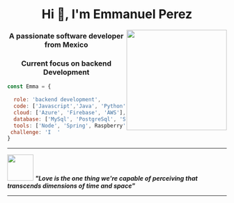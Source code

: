 <h1 align="center">Hi 👋, I'm Emmanuel Perez </h1>
<img align='right' src="https://i.giphy.com/media/v1.Y2lkPTc5MGI3NjExdXA1ejY4ODNoYm90c2Zwemx3OWh4MW12Nnpmc3Y2bDRkcGJtcXU0NCZlcD12MV9pbnRlcm5hbF9naWZfYnlfaWQmY3Q9Zw/xaO6TmgQmKEQ4516sE/giphy.gif" width="230">
<h3 align="center">A passionate software developer from Mexico</h3>
<h3 align="center">Current focus on backend Development</h3>




```javascript
const Emma = {
  
  role: 'backend development',
  code: ['Javascript','Java', 'Python'],
  cloud: ['Azure', 'Firebase', 'AWS'],
  database: ['MySql', 'PostgreSql', 'Sqlite', 'MongoDb', 'Redis', 'Firestore],
  tools: ['Node', 'Spring', Raspberry', 'Esp32', 'Mikrotik'],
 challenge: 'I  '
}
```

---

<img src="https://media.giphy.com/media/0sm28bFYsixfuwV70C/giphy.gif?cid=790b76118ip7o1gh07ihv1lc0k99kr6yxtiw1bv2wt7wzqc7&ep=v1_gifs_search&rid=giphy.gif&ct=g" width="60"> <em><b> "Love is the one thing we're capable of perceiving that transcends dimensions of time and space"</b> </em>

---
